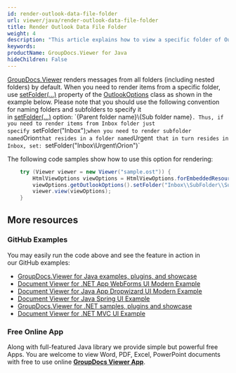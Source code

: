 ```yaml
---
id: render-outlook-data-file-folder
url: viewer/java/render-outlook-data-file-folder
title: Render Outlook Data File Folder
weight: 4
description: "This article explains how to view a specific folder of Outlook Data File with GroupDocs.Viewer within your Java applications."
keywords: 
productName: GroupDocs.Viewer for Java
hideChildren: False
---
```

[GroupDocs.Viewer](https://products.groupdocs.com/viewer) renders messages from all folders (including nested folders) by default. When you need to render items from a specific folder, use [setFolder(...)](https://apireference.groupdocs.com/viewer/java/com.groupdocs.viewer.options/OutlookOptions#setFolder(java.lang.String)) property of the [OutlookOptions](https://apireference.groupdocs.com/viewer/java/com.groupdocs.viewer.options/OutlookOptions) class as shown in the example below. Please note that you should use the following convention for naming folders and subfolders to specify it in [setFolder(...)](https://apireference.groupdocs.com/viewer/java/com.groupdocs.viewer.options/OutlookOptions#setFolder(java.lang.String)) option: `{Parent folder name}\\{Sub folder name}`. Thus, if you need to render items from Inbox folder just specify `setFolder("Inbox");` when you need to render subfolder named `Orion` that resides in a folder named `Urgent` that in turn resides in Inbox, set: `setFolder("Inbox\\Urgent\\Orion")` 

The following code samples show how to use this option for rendering:

```java
    try (Viewer viewer = new Viewer("sample.ost")) {
        HtmlViewOptions viewOptions = HtmlViewOptions.forEmbeddedResources();
        viewOptions.getOutlookOptions().setFolder("Inbox\\SubFolder\\SubFolder2");
        viewer.view(viewOptions);
    }
```

## More resources
### GitHub Examples
You may easily run the code above and see the feature in action in our GitHub examples:
*   [GroupDocs.Viewer for Java examples, plugins, and showcase](https://github.com/groupdocs-viewer/GroupDocs.Viewer-for-Java)
*   [Document Viewer for .NET App WebForms UI Modern Example](https://github.com/groupdocs-viewer/GroupDocs.Viewer-for-.NET-WebForms)    
*   [Document Viewer for Java App Dropwizard UI Modern Example](https://github.com/groupdocs-viewer/GroupDocs.Viewer-for-Java-Dropwizard)    
*   [Document Viewer for Java Spring UI Example](https://github.com/groupdocs-viewer/GroupDocs.Viewer-for-Java-Spring)
*   [GroupDocs.Viewer for .NET samples, plugins and showcase](https://github.com/groupdocs-viewer/GroupDocs.Viewer-for-.NET)
*   [Document Viewer for .NET MVC UI Example](https://github.com/groupdocs-viewer/GroupDocs.Viewer-for-Java-MVC)     

### Free Online App
Along with full-featured Java library we provide simple but powerful free Apps.
You are welcome to view Word, PDF, Excel, PowerPoint documents with free to use online **[GroupDocs Viewer App](https://products.groupdocs.app/viewer)**.